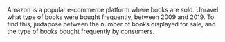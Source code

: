 Amazon is a popular e-commerce platform where books are sold. Unravel what type of books were bought frequently, between 2009 and 2019. To find this, juxtapose between the number of books displayed for sale, and the type of books bought frequently by consumers.
